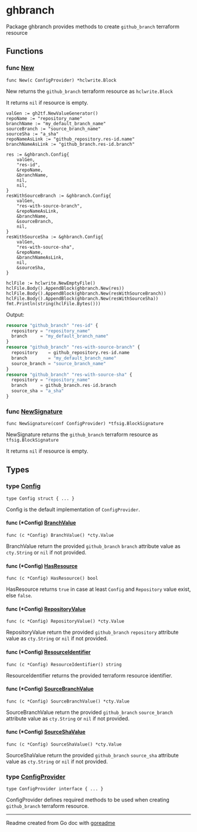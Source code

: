 # ghbranch

Package ghbranch provides methods to create `github_branch` terraform resource

## Functions

### func [New](./resource.go#L10)

`func New(c ConfigProvider) *hclwrite.Block`

New returns the `github_branch` terraform resource as `hclwrite.Block`

It returns `nil` if resource is empty.

```golang
valGen := gh2tf.NewValueGenerator()
repoName := "repository_name"
branchName := "my_default_branch_name"
sourceBranch := "source_branch_name"
sourceSha := "a_sha"
repoNameAsLink := "github_repository.res-id.name"
branchNameAsLink := "github_branch.res-id.branch"

res := &ghbranch.Config{
    valGen,
    "res-id",
    &repoName,
    &branchName,
    nil,
    nil,
}
resWithSourceBranch := &ghbranch.Config{
    valGen,
    "res-with-source-branch",
    &repoNameAsLink,
    &branchName,
    &sourceBranch,
    nil,
}
resWithSourceSha := &ghbranch.Config{
    valGen,
    "res-with-source-sha",
    &repoName,
    &branchNameAsLink,
    nil,
    &sourceSha,
}

hclFile := hclwrite.NewEmptyFile()
hclFile.Body().AppendBlock(ghbranch.New(res))
hclFile.Body().AppendBlock(ghbranch.New(resWithSourceBranch))
hclFile.Body().AppendBlock(ghbranch.New(resWithSourceSha))
fmt.Println(string(hclFile.Bytes()))
```

 Output:

```terraform
resource "github_branch" "res-id" {
  repository = "repository_name"
  branch     = "my_default_branch_name"
}
resource "github_branch" "res-with-source-branch" {
  repository    = github_repository.res-id.name
  branch        = "my_default_branch_name"
  source_branch = "source_branch_name"
}
resource "github_branch" "res-with-source-sha" {
  repository = "repository_name"
  branch     = github_branch.res-id.branch
  source_sha = "a_sha"
}
```

### func [NewSignature](./signature.go#L10)

`func NewSignature(conf ConfigProvider) *tfsig.BlockSignature`

NewSignature returns the `github_branch` terraform resource as `tfsig.BlockSignature`

It returns `nil` if resource is empty.

## Types

### type [Config](./config.go#L13)

`type Config struct { ... }`

Config is the default implementation of `ConfigProvider`.

#### func (*Config) [BranchValue](./config.go#L39)

`func (c *Config) BranchValue() *cty.Value`

BranchValue return the provided `github_branch` `branch` attribute value as `cty.String` or `nil` if not provided.

#### func (*Config) [HasResource](./config.go#L23)

`func (c *Config) HasResource() bool`

HasResource returns `true` in case at least `Config` and `Repository` value exist, else `false`.

#### func (*Config) [RepositoryValue](./config.go#L34)

`func (c *Config) RepositoryValue() *cty.Value`

RepositoryValue return the provided `github_branch` `repository` attribute value as `cty.String`
or `nil` if not provided.

#### func (*Config) [ResourceIdentifier](./config.go#L28)

`func (c *Config) ResourceIdentifier() string`

ResourceIdentifier returns the provided terraform resource identifier.

#### func (*Config) [SourceBranchValue](./config.go#L45)

`func (c *Config) SourceBranchValue() *cty.Value`

SourceBranchValue return the provided `github_branch` `source_branch` attribute value as `cty.String`
or `nil` if not provided.

#### func (*Config) [SourceShaValue](./config.go#L51)

`func (c *Config) SourceShaValue() *cty.Value`

SourceShaValue return the provided `github_branch` `source_sha` attribute value as `cty.String`
or `nil` if not provided.

### type [ConfigProvider](./config_provider.go#L6)

`type ConfigProvider interface { ... }`

ConfigProvider defines required methods to be used when creating `github_branch` terraform resource.

---
Readme created from Go doc with [goreadme](https://github.com/posener/goreadme)
